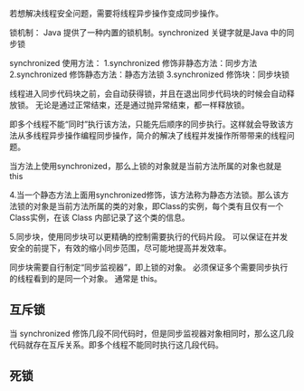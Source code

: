 若想解决线程安全问题，需要将线程异步操作变成同步操作。

锁机制：
Java 提供了一种内置的锁机制。synchronized 关键字就是Java 中的同步锁

synchronized 使用方法：
1.synchronized 修饰非静态方法：同步方法
2.synchronized 修饰静态方法：静态方法锁
3.synchronized 修饰块：同步块锁

线程进入同步代码块之前，会自动获得锁，并且在退出同步代码块的时候会自动释放锁。
无论是通过正常结束，还是通过抛异常结束，都一样释放锁。

即多个线程不能“同时”执行该方法，只能先后顺序的同步执行。这样就会导致该方法从多线程异步操作编程同步操作，简介的解决了线程并发操作所带带来的线程问题。

当方法上使用synchronized，那么上锁的对象就是当前方法所属的对象也就是this

4.当一个静态方法上面用synchronized修饰，该方法称为静态方法锁。那么该方法锁的对象是当前方法所属的类的对象，即Class的实例，每个类有且仅有一个 Class实例，在该 Class 内部记录了这个类的信息。


5.同步块，使用同步块可以更精确的控制需要执行的代码片段。
可以保证在并发安全的前提下，有效的缩小同步范围，尽可能地提高并发效率。

同步块需要自行制定“同步监视器”，即上锁的对象。
必须保证多个需要同步执行的线程看到的是同一个对象。
通常是 this。



## 互斥锁
当 synchronized 修饰几段不同代码时，但是同步监视器对象相同时，那么这几段代码就存在互斥关系。即多个线程不能同时执行这几段代码。


## 死锁